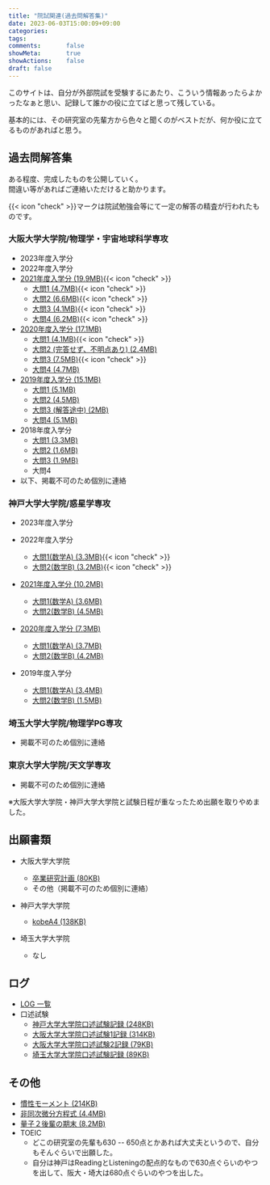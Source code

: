 ```yaml
---
title: "院試関連(過去問解答集)"
date: 2023-06-03T15:00:09+09:00
categories:
tags:
comments:       false
showMeta:       true
showActions:    false
draft: false
---
```


このサイトは、自分が外部院試を受験するにあたり、こういう情報あったらよかったなぁと思い、記録して誰かの役に立てばと思って残している。

基本的には、その研究室の先輩方から色々と聞くのがベストだが、何か役に立てるものがあればと思う。

## 過去問解答集

ある程度、完成したものを公開していく。
<br>間違い等があればご連絡いただけると助かります。

{{< icon "check" >}}マークは院試勉強会等にて一定の解答の精査が行われたものです。

### 大阪大学大学院/物理学・宇宙地球科学専攻

- 2023年度入学分
- 2022年度入学分
- [2021年度入学分 (19.9MB)](osaka/osaka2021.pdf){{< icon "check" >}}
  - [大問1 (4.7MB)](osaka/osaka2021-1.pdf){{< icon "check" >}}
  - [大問2 (6.6MB)](osaka/osaka2021-2.pdf){{< icon "check" >}}
  - [大問3 (4.1MB)](osaka/osaka2021-3.pdf){{< icon "check" >}}
  - [大問4 (6.2MB)](osaka/osaka2021-4.pdf){{< icon "check" >}}
- [2020年度入学分 (17.1MB)](osaka/osaka2020.pdf)
  - [大問1 (4.1MB)](osaka/osaka2020-1.pdf){{< icon "check" >}}
  - [大問2 (完答せず、不明点あり) (2.4MB)](osaka/osaka2020-2.pdf)
  - [大問3 (7.5MB)](osaka/osaka2020-3.pdf){{< icon "check" >}}
  - [大問4 (4.7MB)](osaka/osaka2020-4.pdf)
- [2019年度入学分 (15.1MB)](osaka/osaka2019.pdf)
  - [大問1 (5.1MB)](osaka/osaka2019-1.pdf)
  - [大問2 (4.5MB)](osaka/osaka2019-2.pdf)
  - [大問3 (解答途中) (2MB)](osaka/osaka2019-3.pdf)
  - [大問4 (5.1MB)](osaka/osaka2019-4.pdf)
- 2018年度入学分
  - [大問1 (3.3MB)](osaka/osaka2018-1.pdf)
  - [大問2 (1.6MB)](osaka/osaka2018-2.pdf)
  - [大問3 (1.9MB)](osaka/osaka2018-3.pdf)
  - 大問4
- 以下、掲載不可のため個別に連絡

### 神戸大学大学院/惑星学専攻

- 2023年度入学分
- 2022年度入学分

  - [大問1(数学A) (3.3MB)](kobe/kobe2022-1.pdf){{< icon "check" >}}
  - [大問2(数学B) (3.2MB)](kobe/kobe2022-2.pdf){{< icon "check" >}}
- [2021年度入学分 (10.2MB)](kobe/kobe2021.pdf)
  - [大問1(数学A) (3.6MB)](kobe/kobe2021-1.pdf)
  - [大問2(数学B) (4.5MB)](kobe/kobe2021-2.pdf)

- [2020年度入学分 (7.3MB)](kobe/kobe2020.pdf)
  - [大問1(数学A) (3.7MB)](kobe/kobe2020-1.pdf)
  - [大問2(数学B) (4.2MB)](kobe/kobe2020-2.pdf)

- 2019年度入学分
  - [大問1(数学A) (3.4MB)](kobe/kobe2019-1.pdf)
  - [大問2(数学B) (1.5MB)](kobe/kobe2019-2.pdf)

### 埼玉大学大学院/物理学PG専攻

- 掲載不可のため個別に連絡

### 東京大学大学院/天文学専攻

- 掲載不可のため個別に連絡

※大阪大学大学院・神戸大学大学院と試験日程が重なったため出願を取りやめました。

## 出願書類

- 大阪大学大学院
  - [卒業研究計画 (80KB)](res2023-plan.pdf)
  - その他（掲載不可のため個別に連絡）

- 神戸大学大学院
  - [kobeA4 (138KB)](kobeA4_submitted.pdf)
- 埼玉大学大学院
  - なし



## ログ

- [LOG 一覧](./log/)
- 口述試験
  - [神戸大学大学院口述試験記録 (248KB)](kobe_interview.pdf)
  - [大阪大学大学院口述試験1記録 (314KB)](osaka1_interview.pdf)
  - [大阪大学大学院口述試験2記録 (79KB)](osaka2_interview.pdf)
  - [埼玉大学大学院口述試験記録 (89KB)](saitama_interview.pdf)




## その他

- [慣性モーメント (214KB)](慣性モーメント.pdf)
- [非同次微分方程式 (4.4MB)](非同次微分方程式.pdf)
- [量子２後輩の期末 (8.2MB)](量子2吉田さん.pdf)
- TOEIC
  - どこの研究室の先輩も630 -- 650点とかあれば大丈夫というので、自分もそんぐらいで出願した。
  - 自分は神戸はReadingとListeningの配点的なもので630点ぐらいのやつを出して、阪大・埼大は680点ぐらいのやつを出した。
